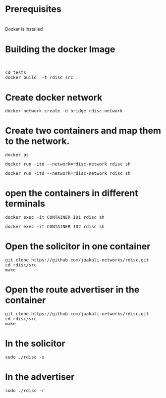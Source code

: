 # 
# Prerequisites
#


Docker is installed
 







# Building the docker Image
<pre> 

cd tests
docker build  -t rdisc_src .
</pre>








# Create docker network

<pre>docker network create -d bridge rdisc-network</pre>


# Create two containers and map them to the network.

<pre>docker ps</pre>
<pre>docker run -itd --network=rdisc-network rdisc sh</pre>
<pre>docker run -itd --network=rdisc-network rdisc sh</pre>



# open the containers in different terminals

<pre>docker exec -it CONTAINER_ID1 rdisc sh</pre>
<pre>docker exec -it CONTAINER_ID2 rdisc sh</pre>


# Open the solicitor in one container


<pre>
git clone https://github.com/juakali-networks/rdisc.git
cd rdisc/src
make
</pre>


# Open the route advertiser in the container


<pre>
git clone https://github.com/juakali-networks/rdisc.git
cd rdisc/src
make
</pre>


# In the solicitor
<pre>sudo ./rdisc -s</pre>


# In the advertiser

<pre>sudo ./rdisc -r</pre>




